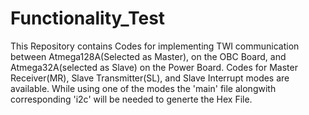 # Functionality_Test
This Repository contains Codes for implementing TWI communication between Atmega128A(Selected as Master), on the OBC Board,
and Atmega32A(selected as Slave) on the Power Board.
Codes for Master Receiver(MR), Slave Transmitter(SL), and Slave Interrupt modes are available.
While using one of the modes the 'main' file alongwith corresponding 'i2c' will be needed to generte the Hex File.
